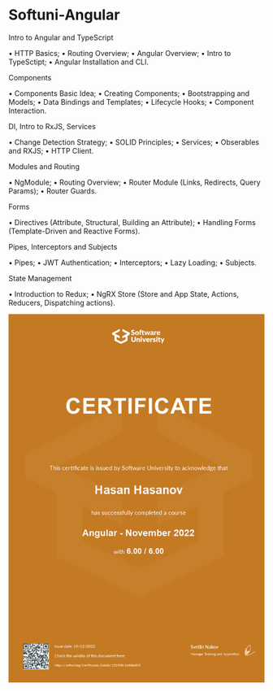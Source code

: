 # Softuni-Angular

Intro to Angular and TypeScript


• HTTP Basics;
• Routing Overview;
• Angular Overview;
• Intro to TypeSctipt;
• Angular Installation and CLI.


Components

• Components Basic Idea;
• Creating Components;
• Bootstrapping and Models;
• Data Bindings and Templates;
• Lifecycle Hooks;
• Component Interaction.

DI, Intro to RxJS, Services

• Change Detection Strategy;
• SOLID Principles;
• Services;
• Obserables and RXJS;
• HTTP Client.

Modules and Routing

• NgModule;
• Routing Overview;
• Router Module (Links, Redirects, Query Params);
• Router Guards.

Forms

• Directives (Attribute, Structural, Building an Attribute);
• Handling Forms (Template-Driven and Reactive Forms).

Pipes, Interceptors and Subjects

• Pipes;
• JWT Authentication;
• Interceptors;
• Lazy Loading;
• Subjects.

State Management

• Introduction to Redux;
• NgRX Store (Store and App State, Actions, Reducers, Dispatching actions).


![Screenshot](152908.jpeg)
